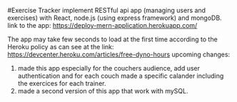#Exercise Tracker
implement RESTful api app (managing users and exercises) with React, node.js (using express framework) and mongoDB.
link to the app: https://deploy-mern-application.herokuapp.com/

The app may take few seconds to load at the first time according to the Heroku policy as can see at the link: https://devcenter.heroku.com/articles/free-dyno-hours
upcoming changes:
1. made this app especially for the couchers audience, add user authentication and for each couch made a specific calander including the exercices for each trainer.
2. made a second version of this app that work with mySQL.
